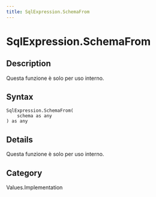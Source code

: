 ```yaml
---
title: SqlExpression.SchemaFrom
---
```


# SqlExpression.SchemaFrom


## Description

Questa funzione è solo per uso interno.


## Syntax

```powerquery
SqlExpression.SchemaFrom(
    schema as any
) as any
```


## Details

Questa funzione è solo per uso interno.



## Category
Values.Implementation
